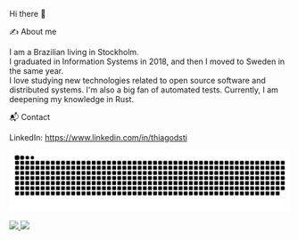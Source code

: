 Hi there 👋

✍️ About me

I am a Brazilian living in Stockholm.<br>
I graduated in Information Systems in 2018, and then I moved to Sweden in the same year.<br>
I love studying new technologies related to open source software and distributed systems. I'm also a big fan of automated tests. 
Currently, I am deepening my knowledge in Rust. <br>

📬 Contact

LinkedIn: https://www.linkedin.com/in/thiagodsti

![Snake animation](https://github.com/thiagodsti/thiagodsti/blob/output/github-contribution-grid-snake.svg)

<div>
  <a href="https://github.com/thiagodsti">
    <img height="160em" src="https://github-readme-stats.vercel.app/api?username=thiagodsti&show_icons=true&theme=default&include_all_commits=true&count_private=true"/>
    <img height="160em" src="https://github-readme-stats.vercel.app/api/top-langs/?username=thiagodsti&layout=compact&langs_count=16&theme=default"/>
  </a>
</div>
